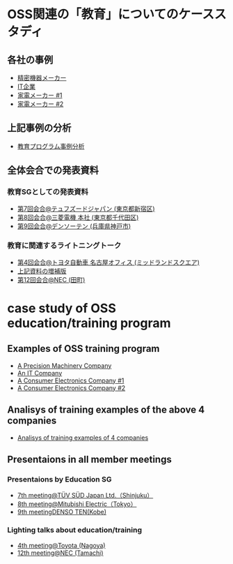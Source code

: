 # OSS関連の「教育」についてのケーススタディ

## 各社の事例
* [精密機器メーカー](OSS-Training-Program-1.md)
* [IT企業](OSS-Training-Program-2.md)
* [家電メーカー #1](OSS-Training-Program-3.md)
* [家電メーカー #2](OSS-Training-Program-4.md)

## 上記事例の分析
* [教育プログラム事例分析](教育プログラム事例分析.xlsx)

## 全体会合での発表資料
### 教育SGとしての発表資料
* [第7回会合@テュフズードジャパン (東京都新宿区)](OpenChainJWG_Education_20191205.pptx)
* [第8回会合@三菱電機 本社 (東京都千代田区)](OpenChainJWG_Education_20190228.pptx)
* [第9回会合@デンソーテン (兵庫県神戸市)](OpenChainJWG_Education_20190418.pptx)

### 教育に関連するライトニングトーク
* [第4回会合@トヨタ自動車 名古屋オフィス (ミッドランドスクエア)](openchainjwg_education_lt_20180613.pdf)
* [上記資料の増補版](OpenChainJWG_Education(LT)_20180830.pptx)
* [第12回会合@NEC (田町)](openchainjwg_activity-stepup_lt_20191218_jpen_.pdf)


# case study of OSS education/training program

## Examples of OSS training program
* [A Precision Machinery Company](OSS-Training-Program-1.md)
* [An IT Company](OSS-Training-Program-2.md)
* [A Consumer Electronics Company #1](OSS-Training-Program-3.md)
* [A Consumer Electronics Company #2](OSS-Training-Program-4.md)

## Analisys of training examples of the above 4 companies
* [Analisys of training examples of 4 companies](CaseStudy-of-training-program.xlsx)

## Presentaions in all member meetings
### Presentaions by Education SG
* [7th meeting@TÜV SÜD Japan Ltd.（Shinjuku）](OpenChainJWG_Education_20191205.pptx)
* [8th meeting@Mitubishi Electric（Tokyo）](OpenChainJWG_Education_20190228.pptx)
* [9th meetingDENSO TEN(Kobe)](OpenChainJWG_Education_20190418.pptx)

### Lighting talks about education/training
* [4th meeting@Toyota (Nagoya)](OpenChainJWG_Education(LT)_20180830.pptx)
* [12th meeting@NEC (Tamachi)](openchainjwg_activity-stepup_lt_20191218_jpen_.pdf)
